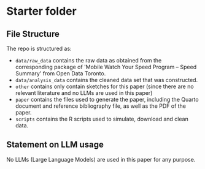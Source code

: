 # Starter folder

## File Structure

The repo is structured as:

-   `data/raw_data` contains the raw data as obtained from the corresponding package of 'Mobile Watch Your Speed Program – Speed Summary' from Open Data Toronto.
-   `data/analysis_data` contains the cleaned data set that was constructed.
-   `other` contains only contain sketches for this paper (since there are no relevant literature and no LLMs are used in this paper)
-   `paper` contains the files used to generate the paper, including the Quarto document and reference bibliography file, as well as the PDF of the paper. 
-   `scripts` contains the R scripts used to simulate, download and clean data.

## Statement on LLM usage

No LLMs (Large Language Models) are used in this paper for any purpose.